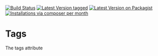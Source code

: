 [![Build Status](https://travis-ci.org/MetaModels/attribute_tags.svg?branch=tng)](https://travis-ci.org/MetaModels/attribute_tags)
[![Latest Version tagged](http://img.shields.io/github/tag/MetaModels/attribute_tags.svg)](https://github.com/MetaModels/attribute_tags/tags)
[![Latest Version on Packagist](http://img.shields.io/packagist/v/MetaModels/attribute_tags.svg)](https://packagist.org/packages/MetaModels/attribute_tags)
[![Installations via composer per month](http://img.shields.io/packagist/dm/MetaModels/attribute_tags.svg)](https://packagist.org/packages/MetaModels/attribute_tags)

Tags
====

The tags attribute
